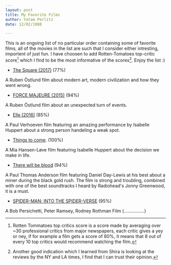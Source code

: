 ```yaml
---
layout: post
title: My Favorite Films
author: Yotam Perlitz
date: 12/02/1988

---
```


This is an ongoing list of no particular order containing some of favorite films, all of the movies in the list are such that I consider either intresting, importent of just fun. I have choosen to add Rotten-Tomatoes top-critic score[^1] which I find to be the most informative of the scores[^2]. Enjoy the list :)

- [The Square (2017)](https://www.rottentomatoes.com/m/the_square_2017) (77%)  

A Ruben Östlund film about modern art, modern civilization and how they went wrong.

- [FORCE MAJEURE (2015)](https://www.rottentomatoes.com/m/force_majeure_2014) (94%)  

A Ruben Östlund film about an unexpected turn of events.

- [Elle (2016)](https://www.rottentomatoes.com/m/elle_2016) (85%)  

A Paul Verhoeven film featuring an amazing performance by  Isabelle Huppert about a strong person handeling a weak spot.

- [Things to come](https://www.rottentomatoes.com/m/things_to_come_2016). (100%) 

A Mia Hansen-Løve film featuring Isabelle Huppert about the decision we make in life.

- [There will be blood](https://www.rottentomatoes.com/m/there_will_be_blood) (94%)

A Paul Thomas Anderson film featuring Daniel Day-Lewis at his best about a miner during the black gold rush. The film is strong and troubling, combined with one of the best soundtracks I heard by Radiohead's Jonny Greenwood, it is a must. 

- [SPIDER-MAN: INTO THE SPIDER-VERSE](https://www.rottentomatoes.com/m/spider_man_into_the_spider_verse) (95%) 

A Bob Persichetti, Peter Ramsey, Rodney Rothman Film (…………….) 







[^1]: Rotten Tommatoes top critics score is a score made by averaging over ~30 professional critics from major newspapers, each critic gives a yey or ney, if for example a film gets a score of 80%, it means that 8 out of every 10 top critics would recommend watching the film.
[^2]: Another good indication which I learned from Shira is looking at the reviews by the NY and LA times, I find that I can trust their opinion.